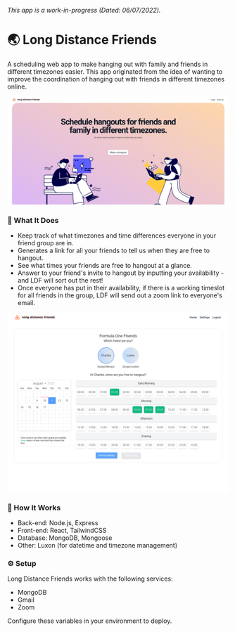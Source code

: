 *This app is a work-in-progress (Dated: 06/07/2022).*

# :earth_asia: Long Distance Friends
A scheduling web app to make hanging out with family and friends in different timezones easier. This app originated from the idea of wanting to improve the coordination of hanging out with friends in different timezones online.

![Homepage](/images/ldf-homepage-01.png)

### :memo: What It Does
- Keep track of what timezones and time differences everyone in your friend group are in.
- Generates a link for all your friends to tell us when they are free to hangout.
- See what times your friends are free to hangout at a glance.
- Answer to your friend's invite to hangout by inputting your availability - and LDF will sort out the rest!
- Once everyone has put in their availability, if there is a working timeslot for all friends in the group, LDF will send out a zoom link to everyone's email.

![RSVP](/images/ldf-friend-rsvp-hangout-01.png)

### :hammer: How It Works
- Back-end: Node.js, Express
- Front-end: React, TailwindCSS
- Database: MongoDB, Mongoose
- Other: Luxon (for datetime and timezone management)

### :gear: Setup
Long Distance Friends works with the following services:
- MongoDB
- Gmail
- Zoom

Configure these variables in your environment to deploy.